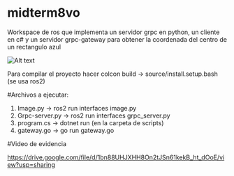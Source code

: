 # midterm8vo

Workspace de ros que implementa un servidor grpc en python, un cliente en c# y un servidor grpc-gateway para obtener la coordenada del centro de un rectangulo azul

![Alt text](/midterm8vo "Optional title")

Para compilar el proyecto hacer colcon build -> source/install.setup.bash (se usa ros2)

#Archivos a ejecutar:
1) Image.py -> ros2 run interfaces image.py
2) Grpc-server.py -> ros2 run interfaces grpc_server.py
3) program.cs -> dotnet run (en la carpeta de scripts)
4) gateway.go -> go run gateway.go

#Video de evidencia 

https://drive.google.com/file/d/1bn88UHJXHH8On2tJSn61kekB_ht_dOoE/view?usp=sharing

